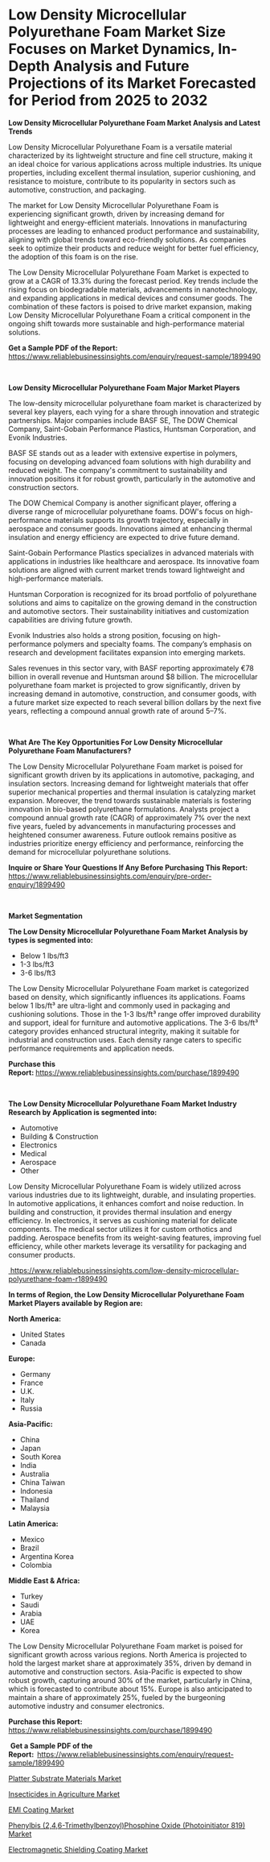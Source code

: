 <p><h1>Low Density Microcellular Polyurethane Foam Market Size Focuses on Market Dynamics, In-Depth Analysis and Future Projections of its Market Forecasted for Period from 2025 to 2032</h1></p><p><strong>Low Density Microcellular Polyurethane Foam Market Analysis and Latest Trends</strong></p>
<p><p>Low Density Microcellular Polyurethane Foam is a versatile material characterized by its lightweight structure and fine cell structure, making it an ideal choice for various applications across multiple industries. Its unique properties, including excellent thermal insulation, superior cushioning, and resistance to moisture, contribute to its popularity in sectors such as automotive, construction, and packaging.</p><p>The market for Low Density Microcellular Polyurethane Foam is experiencing significant growth, driven by increasing demand for lightweight and energy-efficient materials. Innovations in manufacturing processes are leading to enhanced product performance and sustainability, aligning with global trends toward eco-friendly solutions. As companies seek to optimize their products and reduce weight for better fuel efficiency, the adoption of this foam is on the rise.</p><p>The Low Density Microcellular Polyurethane Foam Market is expected to grow at a CAGR of 13.3% during the forecast period. Key trends include the rising focus on biodegradable materials, advancements in nanotechnology, and expanding applications in medical devices and consumer goods. The combination of these factors is poised to drive market expansion, making Low Density Microcellular Polyurethane Foam a critical component in the ongoing shift towards more sustainable and high-performance material solutions.</p></p>
<p><strong>Get a Sample PDF of the Report:&nbsp;</strong> <a href="https://www.reliablebusinessinsights.com/enquiry/request-sample/1899490?utm_campaign=1091&utm_medium=2&utm_source=Github&utm_content=ia&utm_term=04022025&utm_id=low-density-microcellular-polyurethane-foam">https://www.reliablebusinessinsights.com/enquiry/request-sample/1899490</a></p>
<p>&nbsp;</p>
<p><strong>Low Density Microcellular Polyurethane Foam Major Market Players</strong></p>
<p><p>The low-density microcellular polyurethane foam market is characterized by several key players, each vying for a share through innovation and strategic partnerships. Major companies include BASF SE, The DOW Chemical Company, Saint-Gobain Performance Plastics, Huntsman Corporation, and Evonik Industries.</p><p>BASF SE stands out as a leader with extensive expertise in polymers, focusing on developing advanced foam solutions with high durability and reduced weight. The company's commitment to sustainability and innovation positions it for robust growth, particularly in the automotive and construction sectors.</p><p>The DOW Chemical Company is another significant player, offering a diverse range of microcellular polyurethane foams. DOW's focus on high-performance materials supports its growth trajectory, especially in aerospace and consumer goods. Innovations aimed at enhancing thermal insulation and energy efficiency are expected to drive future demand.</p><p>Saint-Gobain Performance Plastics specializes in advanced materials with applications in industries like healthcare and aerospace. Its innovative foam solutions are aligned with current market trends toward lightweight and high-performance materials.</p><p>Huntsman Corporation is recognized for its broad portfolio of polyurethane solutions and aims to capitalize on the growing demand in the construction and automotive sectors. Their sustainability initiatives and customization capabilities are driving future growth.</p><p>Evonik Industries also holds a strong position, focusing on high-performance polymers and specialty foams. The company’s emphasis on research and development facilitates expansion into emerging markets.</p><p>Sales revenues in this sector vary, with BASF reporting approximately €78 billion in overall revenue and Huntsman around $8 billion. The microcellular polyurethane foam market is projected to grow significantly, driven by increasing demand in automotive, construction, and consumer goods, with a future market size expected to reach several billion dollars by the next five years, reflecting a compound annual growth rate of around 5–7%.</p></p>
<p>&nbsp;</p>
<p><strong>What Are The Key Opportunities For Low Density Microcellular Polyurethane Foam Manufacturers?</strong></p>
<p><p>The Low Density Microcellular Polyurethane Foam market is poised for significant growth driven by its applications in automotive, packaging, and insulation sectors. Increasing demand for lightweight materials that offer superior mechanical properties and thermal insulation is catalyzing market expansion. Moreover, the trend towards sustainable materials is fostering innovation in bio-based polyurethane formulations. Analysts project a compound annual growth rate (CAGR) of approximately 7% over the next five years, fueled by advancements in manufacturing processes and heightened consumer awareness. Future outlook remains positive as industries prioritize energy efficiency and performance, reinforcing the demand for microcellular polyurethane solutions.</p></p>
<p><strong>Inquire or Share Your Questions If Any Before Purchasing This Report:</strong> <a href="https://www.reliablebusinessinsights.com/enquiry/pre-order-enquiry/1899490?utm_campaign=1091&utm_medium=2&utm_source=Github&utm_content=ia&utm_term=04022025&utm_id=low-density-microcellular-polyurethane-foam">https://www.reliablebusinessinsights.com/enquiry/pre-order-enquiry/1899490</a></p>
<p>&nbsp;</p>
<p><strong>Market Segmentation</strong></p>
<p><strong>The Low Density Microcellular Polyurethane Foam Market Analysis by types is segmented into:</strong></p>
<p><ul><li>Below 1 lbs/ft3</li><li>1-3 lbs/ft3</li><li>3-6 lbs/ft3</li></ul></p>
<p><p>The Low Density Microcellular Polyurethane Foam market is categorized based on density, which significantly influences its applications. Foams below 1 lbs/ft³ are ultra-light and commonly used in packaging and cushioning solutions. Those in the 1-3 lbs/ft³ range offer improved durability and support, ideal for furniture and automotive applications. The 3-6 lbs/ft³ category provides enhanced structural integrity, making it suitable for industrial and construction uses. Each density range caters to specific performance requirements and application needs.</p></p>
<p><strong>Purchase this Report:&nbsp;</strong><a href="https://www.reliablebusinessinsights.com/purchase/1899490?utm_campaign=1091&utm_medium=2&utm_source=Github&utm_content=ia&utm_term=04022025&utm_id=low-density-microcellular-polyurethane-foam">https://www.reliablebusinessinsights.com/purchase/1899490</a></p>
<p>&nbsp;</p>
<p><strong>The Low Density Microcellular Polyurethane Foam Market Industry Research by Application is segmented into:</strong></p>
<p><ul><li>Automotive</li><li>Building & Construction</li><li>Electronics</li><li>Medical</li><li>Aerospace</li><li>Other</li></ul></p>
<p><p>Low Density Microcellular Polyurethane Foam is widely utilized across various industries due to its lightweight, durable, and insulating properties. In automotive applications, it enhances comfort and noise reduction. In building and construction, it provides thermal insulation and energy efficiency. In electronics, it serves as cushioning material for delicate components. The medical sector utilizes it for custom orthotics and padding. Aerospace benefits from its weight-saving features, improving fuel efficiency, while other markets leverage its versatility for packaging and consumer products.</p></p>
<p><a href="https://www.reliablebusinessinsights.com/low-density-microcellular-polyurethane-foam-r1899490?utm_campaign=1091&utm_medium=2&utm_source=Github&utm_content=ia&utm_term=04022025&utm_id=low-density-microcellular-polyurethane-foam">&nbsp;https://www.reliablebusinessinsights.com/low-density-microcellular-polyurethane-foam-r1899490</a></p>
<p><strong>In terms of Region, the Low Density Microcellular Polyurethane Foam Market Players available by Region are:</strong></p>
<p>
    <p> <strong> North America: </strong>
        <ul>
            <li>United States</li>
            <li>Canada</li>
        </ul>
        </p> 
    <p> <strong> Europe: </strong>
        <ul>
            <li>Germany</li>
            <li>France</li>
            <li>U.K.</li>
            <li>Italy</li>
            <li>Russia</li>
        </ul>
        </p> 
    <p> <strong> Asia-Pacific: </strong>
        <ul>
            <li>China</li>
            <li>Japan</li>
            <li>South Korea</li>
            <li>India</li>
            <li>Australia</li>
            <li>China Taiwan</li>
            <li>Indonesia</li>
            <li>Thailand</li>
            <li>Malaysia</li>
        </ul>
        </p> 
    <p> <strong> Latin America: </strong>
        <ul>
            <li>Mexico</li>
            <li>Brazil</li>
            <li>Argentina Korea</li>
            <li>Colombia</li>
        </ul>
        </p> 
    <p> <strong> Middle East & Africa: </strong>
        <ul>
            <li>Turkey</li>
            <li>Saudi</li>
            <li>Arabia</li>
            <li>UAE</li>
            <li>Korea</li>
        </ul>
    </p>
    </p>
<p><p>The Low Density Microcellular Polyurethane Foam market is poised for significant growth across various regions. North America is projected to hold the largest market share at approximately 35%, driven by demand in automotive and construction sectors. Asia-Pacific is expected to show robust growth, capturing around 30% of the market, particularly in China, which is forecasted to contribute about 15%. Europe is also anticipated to maintain a share of approximately 25%, fueled by the burgeoning automotive industry and consumer electronics.</p></p>
<p><strong>Purchase this Report: </strong><a href="https://www.reliablebusinessinsights.com/purchase/1899490?utm_campaign=1091&utm_medium=2&utm_source=Github&utm_content=ia&utm_term=04022025&utm_id=low-density-microcellular-polyurethane-foam">https://www.reliablebusinessinsights.com/purchase/1899490</a></p>
<p>&nbsp;<strong>Get a Sample PDF of the Report:&nbsp;&nbsp;</strong><a href="https://www.reliablebusinessinsights.com/enquiry/request-sample/1899490?utm_campaign=1091&utm_medium=2&utm_source=Github&utm_content=ia&utm_term=04022025&utm_id=low-density-microcellular-polyurethane-foam">https://www.reliablebusinessinsights.com/enquiry/request-sample/1899490</a></p>
<p><strong></strong></p>
<p><p><a href="https://github.com/njockebogris/Market-Research-Report-List-1/blob/main/platter-substrate-materials-market.md?utm_campaign=1091&utm_medium=2&utm_source=Github&utm_content=ia&utm_term=04022025&utm_id=low-density-microcellular-polyurethane-foam">Platter Substrate Materials Market</a></p><p><a href="https://www.linkedin.com/pulse/insecticides-agriculture-market-trends-focusing-insight-forecast-8zcef?utm_campaign=1091&utm_medium=2&utm_source=Github&utm_content=ia&utm_term=04022025&utm_id=low-density-microcellular-polyurethane-foam">Insecticides in Agriculture Market</a></p><p><a href="https://www.linkedin.com/pulse/in-depth-emi-coating-market-report-growth-evaluation-key-competitors-1pgrf?utm_campaign=1091&utm_medium=2&utm_source=Github&utm_content=ia&utm_term=04022025&utm_id=low-density-microcellular-polyurethane-foam">EMI Coating Market</a></p><p><a href="https://github.com/raffadongraffadong/Market-Research-Report-List-1/blob/main/phenylbis-246-trimethylbenzoylphosphine-oxide-photoinitiator-819-market.md?utm_campaign=1091&utm_medium=2&utm_source=Github&utm_content=ia&utm_term=04022025&utm_id=low-density-microcellular-polyurethane-foam">Phenylbis (2,4,6-Trimethylbenzoyl)Phosphine Oxide (Photoinitiator 819) Market</a></p><p><a href="https://www.linkedin.com/pulse/electromagnetic-shielding-coating-market-analysis-identifying-o4u8f?utm_campaign=1091&utm_medium=2&utm_source=Github&utm_content=ia&utm_term=04022025&utm_id=low-density-microcellular-polyurethane-foam">Electromagnetic Shielding Coating Market</a></p></p>